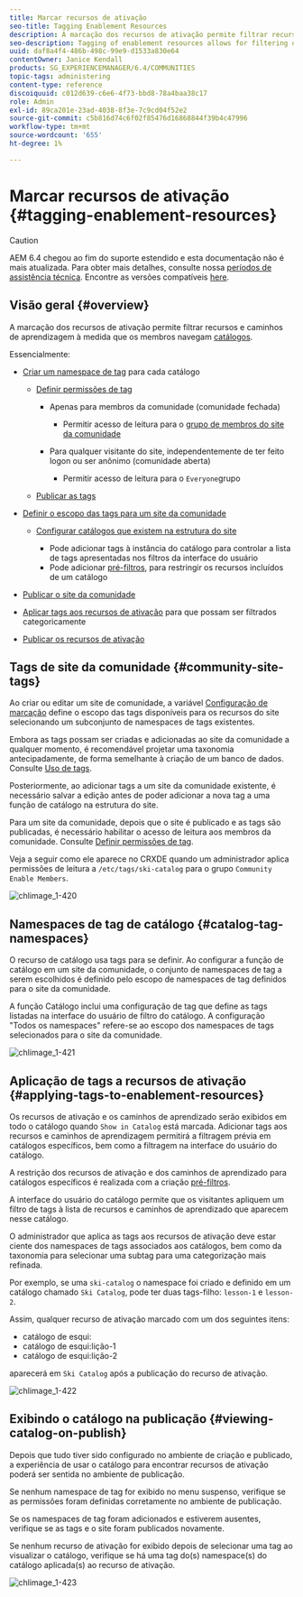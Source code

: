 ```yaml
---
title: Marcar recursos de ativação
seo-title: Tagging Enablement Resources
description: A marcação dos recursos de ativação permite filtrar recursos e caminhos de aprendizagem à medida que os membros navegam por catálogos
seo-description: Tagging of enablement resources allows for filtering of resources and learning paths as members browse catalogs
uuid: daf8a4f4-486b-498c-99e9-d1533a830e64
contentOwner: Janice Kendall
products: SG_EXPERIENCEMANAGER/6.4/COMMUNITIES
topic-tags: administering
content-type: reference
discoiquuid: c012d639-c6e6-4f73-bbd8-78a4baa38c17
role: Admin
exl-id: 89ca201e-23ad-4038-8f3e-7c9cd04f52e2
source-git-commit: c5b816d74c6f02f85476d16868844f39b4c47996
workflow-type: tm+mt
source-wordcount: '655'
ht-degree: 1%

---
```


# Marcar recursos de ativação {#tagging-enablement-resources}

>[!CAUTION]
>
>AEM 6.4 chegou ao fim do suporte estendido e esta documentação não é mais atualizada. Para obter mais detalhes, consulte nossa [períodos de assistência técnica](https://helpx.adobe.com/br/support/programs/eol-matrix.html). Encontre as versões compatíveis [here](https://experienceleague.adobe.com/docs/).

## Visão geral {#overview}

A marcação dos recursos de ativação permite filtrar recursos e caminhos de aprendizagem à medida que os membros navegam [catálogos](functions.md#catalog-function).

Essencialmente:

* [Criar um namespace de tag](../../help/sites-administering/tags.md#creating-a-namespace) para cada catálogo

   * [Definir permissões de tag](../../help/sites-administering/tags.md#setting-tag-permissions)

      * Apenas para membros da comunidade (comunidade fechada)

         * Permitir acesso de leitura para o [grupo de membros do site da comunidade](users.md#publish-group-roles)
      * Para qualquer visitante do site, independentemente de ter feito logon ou ser anônimo (comunidade aberta)

         * Permitir acesso de leitura para o `Everyone`grupo
   * [Publicar as tags](../../help/sites-administering/tags.md#publishing-tags)



* [Definir o escopo das tags para um site da comunidade](sites-console.md#tagging)

   * [Configurar catálogos que existem na estrutura do site](functions.md#catalog-function)

      * Pode adicionar tags à instância do catálogo para controlar a lista de tags apresentadas nos filtros da interface do usuário
      * Pode adicionar [pré-filtros](catalog-developer-essentials.md#pre-filters), para restringir os recursos incluídos de um catálogo

* [Publicar o site da comunidade](sites-console.md#publishing-the-site)
* [Aplicar tags aos recursos de ativação](resources.md#create-a-resource) para que possam ser filtrados categoricamente
* [Publicar os recursos de ativação](resources.md#publish)

## Tags de site da comunidade {#community-site-tags}

Ao criar ou editar um site de comunidade, a variável [Configuração de marcação](sites-console.md#tagging) define o escopo das tags disponíveis para os recursos do site selecionando um subconjunto de namespaces de tags existentes.

Embora as tags possam ser criadas e adicionadas ao site da comunidade a qualquer momento, é recomendável projetar uma taxonomia antecipadamente, de forma semelhante à criação de um banco de dados. Consulte [Uso de tags](../../help/sites-authoring/tags.md).

Posteriormente, ao adicionar tags a um site da comunidade existente, é necessário salvar a edição antes de poder adicionar a nova tag a uma função de catálogo na estrutura do site.

Para um site da comunidade, depois que o site é publicado e as tags são publicadas, é necessário habilitar o acesso de leitura aos membros da comunidade. Consulte [Definir permissões de tag](../../help/sites-administering/tags.md#setting-tag-permissions).

Veja a seguir como ele aparece no CRXDE quando um administrador aplica permissões de leitura a `/etc/tags/ski-catalog` para o grupo `Community Enable Members`.

![chlimage_1-420](assets/chlimage_1-420.png)

## Namespaces de tag de catálogo {#catalog-tag-namespaces}

O recurso de catálogo usa tags para se definir. Ao configurar a função de catálogo em um site da comunidade, o conjunto de namespaces de tag a serem escolhidos é definido pelo escopo de namespaces de tag definidos para o site da comunidade.

A função Catálogo inclui uma configuração de tag que define as tags listadas na interface do usuário de filtro do catálogo. A configuração &quot;Todos os namespaces&quot; refere-se ao escopo dos namespaces de tags selecionados para o site da comunidade.

![chlimage_1-421](assets/chlimage_1-421.png)

## Aplicação de tags a recursos de ativação {#applying-tags-to-enablement-resources}

Os recursos de ativação e os caminhos de aprendizado serão exibidos em todo o catálogo quando `Show in Catalog` está marcada. Adicionar tags aos recursos e caminhos de aprendizagem permitirá a filtragem prévia em catálogos específicos, bem como a filtragem na interface do usuário do catálogo.

A restrição dos recursos de ativação e dos caminhos de aprendizado para catálogos específicos é realizada com a criação [pré-filtros](catalog-developer-essentials.md#pre-filters).

A interface do usuário do catálogo permite que os visitantes apliquem um filtro de tags à lista de recursos e caminhos de aprendizado que aparecem nesse catálogo.

O administrador que aplica as tags aos recursos de ativação deve estar ciente dos namespaces de tags associados aos catálogos, bem como da taxonomia para selecionar uma subtag para uma categorização mais refinada.

Por exemplo, se uma `ski-catalog` o namespace foi criado e definido em um catálogo chamado `Ski Catalog`, pode ter duas tags-filho: `lesson-1` e `lesson-2`.

Assim, qualquer recurso de ativação marcado com um dos seguintes itens:

* catálogo de esqui:
* catálogo de esqui:lição-1
* catálogo de esqui:lição-2

aparecerá em `Ski Catalog` após a publicação do recurso de ativação.

![chlimage_1-422](assets/chlimage_1-422.png)

## Exibindo o catálogo na publicação {#viewing-catalog-on-publish}

Depois que tudo tiver sido configurado no ambiente de criação e publicado, a experiência de usar o catálogo para encontrar recursos de ativação poderá ser sentida no ambiente de publicação.

Se nenhum namespace de tag for exibido no menu suspenso, verifique se as permissões foram definidas corretamente no ambiente de publicação.

Se os namespaces de tag foram adicionados e estiverem ausentes, verifique se as tags e o site foram publicados novamente.

Se nenhum recurso de ativação for exibido depois de selecionar uma tag ao visualizar o catálogo, verifique se há uma tag do(s) namespace(s) do catálogo aplicada(s) ao recurso de ativação.

![chlimage_1-423](assets/chlimage_1-423.png)
